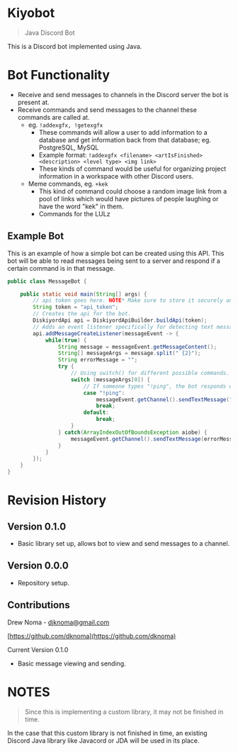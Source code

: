 # Kiyobot
> Java Discord Bot

This is a Discord bot implemented using Java.

# Bot Functionality
* Receive and send messages to channels in the Discord server the bot is present at.
* Receive commands and send messages to the channel these commands are called at.
   * eg. `!addexgfx, !getexgfx`
      * These commands will allow a user to add information to a database and get information back from that database; eg. PostgreSQL, MySQL
      * Example format: ```!addexgfx <filename> <artIsFinished> <description> <level type> <img link>```
      * These kinds of command would be useful for organizing project information in a workspace with other Discord users.
   * Meme commands, eg. `+kek`
      * This kind of command could choose a random image link from a pool of links which would have pictures of people laughing or have the word "kek" in them.
      * Commands for the LULz

## Example Bot

This is an example of how a simple bot can be created using this API. This bot will be able to read messages being sent to a server and respond if a certain command is in that message.

```Java
public class MessageBot {

    public static void main(String[] args) {
        // api token goes here. NOTE* Make sure to store it securely and not in any public repository.
        String token = "api_token";
        // Creates the api for the bot.
        DiskiyordApi api = DiskiyordApiBuilder.buildApi(token);
        // Adds an event listener specifically for detecting text messages being sent in a server.
        api.addMessageCreateListener(messageEvent -> {
            while(true) {
                String message = messageEvent.getMessageContent();
                String[] messageArgs = message.split(" {2}");
                String errorMessage = "";
                try {
                    // Using switch() for different possible commands.
                    switch (messageArgs[0]) {
                        // If someone types "!ping", the bot responds with "Pong!"
                        case "!ping":
                            messageEvent.getChannel().sendTextMessage("Pong!");
                            break;
                        default:
                            break;
                    }
                } catch(ArrayIndexOutOfBoundsException aiobe) {
                    messageEvent.getChannel().sendTextMessage(errorMessage);
                }
            }
        });
    }
}
```

# Revision History
## Version 0.1.0
* Basic library set up, allows bot to view and send messages to a channel.
## Version 0.0.0
* Repository setup.

## Contributions
Drew Noma - djknoma@gmail.com

[https://github.com/dknoma](https://github.com/dknoma)

Current Version 0.1.0
* Basic message viewing and sending.

# NOTES
> Since this is implementing a custom library, it may not be finished in time.

In the case that this custom library is not finished in time, an existing Discord Java library like Javacord or JDA will be used in its place.